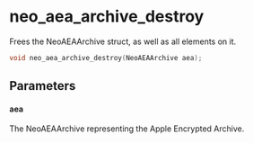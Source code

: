 # neo_aea_archive_destroy
Frees the NeoAEAArchive struct, as well as all elements on it.

```c
void neo_aea_archive_destroy(NeoAEAArchive aea);
```

## Parameters

#### aea

The NeoAEAArchive representing the Apple Encrypted Archive.
